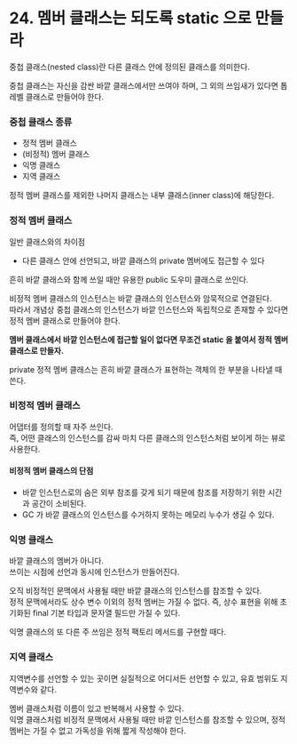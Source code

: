 # 24. 멤버 클래스는 되도록 static 으로 만들라

중첩 클래스(nested class)란 다른 클래스 안에 정의된 클래스를 의미한다.

중첩 클래스는 자신을 감싼 바깥 클래스에서만 쓰여야 하며, 그 외의 쓰임새가 있다면 톱레벨 클래스로 만들어야 한다.

### 중첩 클래스 종류
- 정적 멤버 클래스
- (비정적) 멤버 클래스
- 익명 클래스
- 지역 클래스

정적 멤버 클래스를 제외한 나머지 클래스는 내부 클래스(inner class)에 해당한다.

### 정적 멤버 클래스
일반 클래스와의 차이점
- 다른 클래스 안에 선언되고, 바깥 클래스의 private 멤버에도 접근할 수 있다

흔히 바깥 클래스와 함께 쓰일 때만 유용한 public 도우미 클래스로 쓰인다.

비정적 멤버 클래스의 인스턴스는 바깥 클래스의 인스턴스와 암묵적으로 연결된다.  
따라서 개념상 중첩 클래스의 인스턴스가 바깥 인스턴스와 독립적으로 존재할 수 있다면 정적 멤버 클래스로 만들어야 한다.  

**멤버 클래스에서 바깥 인스턴스에 접근할 일이 없다면 무조건 static 을 붙여서 정적 멤버 클래스로 만들자.**

private 정적 멤버 클래스는 흔히 바깥 클래스가 표현하는 객체의 한 부분을 나타낼 때 쓴다.

### 비정적 멤버 클래스
어댑터를 정의할 때 자주 쓰인다.  
즉, 어떤 클래스의 인스턴스를 감싸 마치 다른 클래스의 인스턴스처럼 보이게 하는 뷰로 사용한다.

#### 비정적 멤버 클래스의 단점
- 바깥 인스턴스로의 숨은 외부 참조를 갖게 되기 때문에 참조를 저장하기 위한 시간과 공간이 소비된다.
- GC 가 바깥 클래스의 인스턴스를 수거하지 못하는 메모리 누수가 생길 수 있다.

### 익명 클래스
바깥 클래스의 멤버가 아니다.  
쓰이는 시점에 선언과 동시에 인스턴스가 만들어진다.

오직 비정적인 문맥에서 사용될 때만 바깥 클래스의 인스턴스를 참조할 수 있다.  
정적 문맥에서라도 상수 변수 이외의 정적 멤버는 가질 수 없다. 즉, 상수 표현을 위해 초기화된 final 기본 타입과 문자열 필드만 가질 수 있다.

익명 클래스의 또 다른 주 쓰임은 정적 팩토리 메서드를 구현할 때다.

### 지역 클래스
지역변수를 선언할 수 있는 곳이면 실질적으로 어디서든 선언할 수 있고, 유효 범위도 지역변수와 같다.  

멤버 클래스처럼 이름이 있고 반복해서 사용할 수 있다.  
익명 클래스처럼 비정적 문맥에서 사용될 때만 바깥 인스턴스를 참조할 수 있으며, 정적 멤버는 가질 수 없고 가독성을 위해 짧게 작성해야 한다.